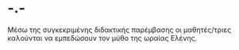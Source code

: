 # -.-
Μέσω της συγκεκριμένης διδακτικής παρέμβασης οι μαθητές/τριες καλούνται να εμπεδώσουν τον μύθο της ωραίας Ελένης.
